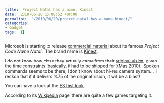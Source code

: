 ```yaml
---
title:  Project Natal has a name: Kinect
date:  2010-06-20 16:08:52 +00:00
permalink:  "/2010/06/20/project-natal-has-a-name-kinect/"
categories:
- Gadget
tags:  []
---
```

<p>Microsoft is starting to release <a href="http://www.xbox.com/en-CA/kinect/">commercial material</a> about its famous <em>Project Code Name Natal</em>.&#160; The brand name is <a href="http://www.xbox.com/en-CA/kinect/">Kinect</a>.</p>  <p>I do not know how close they actually came from their <a href="http://www.youtube.com/watch?v=p2qlHoxPioM">original vision</a>, given the time constraints (basically, it had to be shipped for XMas 2010).&#160; Spoken commands seems to be there, I don’t know about hi-res camera system…&#160; I reckon that if it delivers %75 of the original vision, it will be a blast!</p>  <p>You can have a look at the <a href="http://www.youtube.com/watch?v=B2r9cKjNQe4">E3 first look</a>.</p>  <p>According to its <a href="http://en.wikipedia.org/wiki/Project_Natal">Wikipedia</a> page, there are quite a few games targeting it.</p>